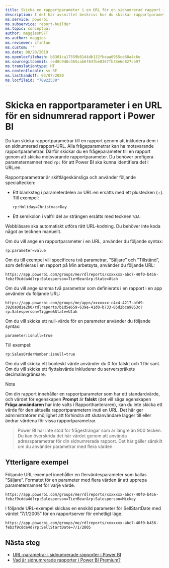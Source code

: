 ```yaml
---
title: Skicka en rapportparameter i en URL för en sidnumrerad rapport – Power BI Report Builder
description: I det här avsnittet beskrivs hur du skickar rapportparametrar till en rapport genom att inkludera dem i en sidnumrerad rapport-URL.
ms.service: powerbi
ms.subservice: report-builder
ms.topic: conceptual
author: maggiesMSFT
ms.author: maggies
ms.reviewer: cfinlan
ms.custom: ''
ms.date: 08/29/2019
ms.openlocfilehash: b8301ca17559b81d4db132fbeaa0955ce68a4c6e
ms.sourcegitcommit: ced8c9d6c365cab6f63fbe8367fb33e6d827cb97
ms.translationtype: HT
ms.contentlocale: sv-SE
ms.lasthandoff: 03/07/2020
ms.locfileid: "78922538"
---
```

# <a name="pass-a-report-parameter-in-a-url-for-a-paginated-report-in-power-bi"></a>Skicka en rapportparameter i en URL för en sidnumrerad rapport i Power BI 

Du kan skicka rapportparametrar till en rapport genom att inkludera dem i en sidnumrerad rapport-URL. Alla frågeparametrar kan ha motsvarande rapportparametrar. Därför skickar du en frågeparameter till en rapport genom att skicka motsvarande rapportparameter. Du behöver prefigera parameternamnet med `rp:` för att Power BI ska kunna identifiera det i URL:en. 

Rapportparametrar är skiftlägeskänsliga och använder följande specialtecken: 

- Ett blanksteg i parameterdelen av URL:en ersätts med ett plustecken (+).  Till exempel: 

    ```rp:Holiday=Christmas+Day```

- Ett semikolon i valfri del av strängen ersätts med tecknen `%3A`.

Webbläsare ska automatiskt utföra rätt URL-kodning. Du behöver inte koda något av tecknen manuellt. 

Om du vill ange en rapportparameter i en URL, använder du följande syntax: 

```
rp:parameter=value
```

Om du till exempel vill specificera två parametrar, ”Säljare” och ”Tillstånd”, som definieras i en rapport på Min arbetsyta, använder du följande URL: 

```
https://app.powerbi.com/groups/me/rdlreports/xxxxxxx-abc7-40f0-b456-febzf9cdda4d?rp:Salesperson=Tie+Bear&rp:State=Utah 
```

Om du vill ange samma två parametrar som definierats i en rapport i en app använder du följande URL: 

```
https://app.powerbi.com/groups/me/apps/xxxxxxx-c4c4-4217-afd9-3920a0d1e2b0/rdlreports/b1d5e659-639e-41d0-b733-05d2bca9853c?rp:Salesperson=Tiggee&State=Utah 
```

Om du vill skicka ett null-värde för en parameter använder du följande syntax: 

```
parameter:isnull=true
```

Till exempel:

```
rp:SalesOrderNumber:isnull=true
```

Om du vill skicka ett booleskt värde använder du 0 för falskt och 1 för sant. Om du vill skicka ett flyttalsvärde inkluderar du serverspråkets decimalavgränsare.

> [!NOTE]
> Om din rapport innehåller en rapportparameter som har ett standardvärde, och värdet för egenskapen **Prompt** är **falskt** (det vill säga egenskapen **Fråga användaren** har inte valts i Rapporthanteraren), kan du inte skicka ett värde för den aktuella rapportparametern inuti en URL. Det här ger administratörer möjlighet att förhindra att slutanvändare lägger till eller ändrar värdena för vissa rapportparametrar.

> Power BI har inte stöd för frågesträngar som är längre än 900 tecken.  Du kan överskrida det här värdet genom att använda adressparametrar för din sidnumrerade rapport.  Det här gäller särskilt om du använder parametrar med flera värden.

## <a name="additional-examples"></a>Ytterligare exempel 

Följande URL-exempel innehåller en flervärdesparameter som kallas ”Säljare”. Formatet för en parameter med flera värden är att upprepa parameternamnet för varje värde. 

```
https://app.powerbi.com/groups/me/rdlreports/xxxxxxx-abc7-40f0-b456-febzf9cdda4d?rp:Salesperson=Tie+Bear&rp:Salesperson=Mickey 
```

I följande URL-exempel skickas en enskild parameter för SellStartDate med värdet ”7/1/2005” för en rapportserver för enhetligt läge.

```
https://app.powerbi.com/groups/me/rdlreports/xxxxxxx-abc7-40f0-b456-febzf9cdda4d?rp:SellStartDate=7/1/2005
```

## <a name="next-steps"></a>Nästa steg

- [URL-parametrar i sidnumrerade rapporter i Power BI](report-builder-url-parameters.md)
- [Vad är sidnumrerade rapporter i Power BI Premium?](paginated-reports-report-builder-power-bi.md)
